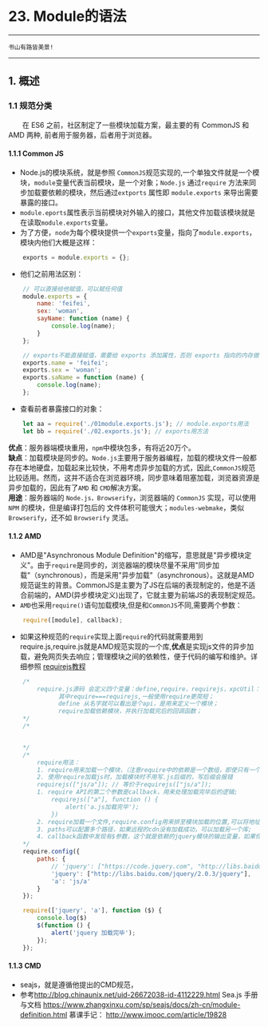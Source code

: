 # 23. Module的语法

---
    书山有路皆美景!
---

## 1. 概述

### 1.1 规范分类

 &emsp;&emsp;在 ES6 之前，社区制定了一些模块加载方案，最主要的有 CommonJS 和 AMD 两种, 前者用于服务器，后者用于浏览器。

#### 1.1.1 Common JS

+ Node.js的模块系统，就是参照 `CommonJS`规范实现的,一个单独文件就是一个模块，`module`变量代表当前模块，是一个对象；`Node.js` 通过`require` 方法来同步加载要依赖的模块，然后通过`extports` 属性即 `module.exports` 来导出需要暴露的接口。
+ `module.eports`属性表示当前模块对外输入的接口，其他文件加载该模块就是在读取`module.exports`变量。
+ 为了方便，`node`为每个模块提供一个`exports`变量，指向了`module.exports`，模块内他们大概是这样：

```javascript
    exports = module.exports = {};
```

+ 他们之前用法区别：

```javascript
    // 可以直接给他赋值，可以赋任何值
    module.exports = {
        name: 'feifei',
        sex: 'woman',
        sayName: function (name) {
            console.log(name);
        }
    };

    // exports不能直接赋值，需要给 exports 添加属性，否则 exports 指向的内存做了修改，exports 和 module.exports 不再指向同一块内存，
    exports.name = 'feifei';
    exports.sex = 'woman';
    exports.saName = function (name) {
        console.log(name);
    };


```

+ 查看前者暴露接口的对象：

```javascript
    let aa = require('./01module.exports.js'); // module.exports用法
    let bb = require('./02.exports.js'); // exports用方法
```

**优点**：服务器端模块重用，`npm`中模块包多，有将近20万个。<br>
**缺点**：加载模块是同步的。`Node.js`主要用于服务器编程，加载的模块文件一般都存在本地硬盘，加载起来比较快，不用考虑异步加载的方式，因此,`CommonJS`规范比较适用。然而，这并不适合在浏览器环境，同步意味着阻塞加载，浏览器资源是异步加载的，因此有了`AMD` 和 `CMD`解决方案。<br>
**用途**：服务器端的 `Node.js，Browserify`，浏览器端的 `CommonJS` 实现，可以使用 `NPM` 的模块，但是编译打包后的 文件体积可能很大；`modules-webmake`，类似`Browserify`，还不如 `Browserify` 灵活。

#### 1.1.2 AMD

+ AMD是"Asynchronous Module Definition"的缩写，意思就是"异步模块定义"。由于`require`是同步的，浏览器端的模块尽量不采用"同步加载"（synchronous），而是采用"异步加载"（asynchronous）。这就是AMD规范诞生的背景。CommonJS是主要为了JS在后端的表现制定的，他是不适合前端的，AMD(异步模块定义)出现了，它就主要为前端JS的表现制定规范。<br>
+ `AMD`也采用`require()`语句加载模块,但是和`CommonJS`不同,需要两个参数：

```javascript
    require([module], callback);
```

+ 如果这种规范的`require`实现上面`require`的代码就需要用到require.js,require.js就是AMD规范实现的一个库,**优点**是实现js文件的异步加载，避免网页失去响应；管理模块之间的依赖性，便于代码的编写和维护。详细参照 [requirejs教程](https://www.runoob.com/w3cnote/requirejs-tutorial-1.html)

```javascript
    /*  
        require.js源码 会定义四个变量：define,require，requirejs，xpcUtil：
              其中require===requirejs,一般使用require更简短；
              define 从名字就可以看出是个api，是用来定义一个模块；
              require加载依赖模块，并执行加载完后的回调函数；
    */
    /*


    */
    /*
        require用法：
        1. require用来加载一个模块，（注意require中的依赖是一个数组，即使只有一个依赖，你也必须使用数组来定义—）
        2. 使用require加载js时，加载模块时不用写.js后缀的，写后缀会报错
        requirejs(["js/a"]); // 等价于requirejs(["js/a"]);
        1. require API的第二个参数是callback，用来处理加载完毕后的逻辑;
            requirejs(["a"], function () {
                alert('a.js加载完毕');
            })
        2. require加载一个文件,require.config用来排至模块加载的位置,可以将地址缩写为jquery;
        3. paths可以配置多个路径，如果远程的cdn没有加载成功，可以加载另一个库;
        4. callback函数中发现有$参数，这个就是依赖的jquery模块的输出变量，如果你依赖多个模块，可以依次写入多个参数使用：
    */
    require.config({
        paths: {
            // 'jquery': ["https://code.jquery.com", "http://libs.baidu.com/jquery/2.0.3/jquery"],
            'jquery': ["http://libs.baidu.com/jquery/2.0.3/jquery"],
            'a': 'js/a'
        }
    });

    require(['jquery', 'a'], function ($) {
        console.log($)
        $(function () {
            alert('jquery 加载完毕');
        });
    });
```

#### 1.1.3 CMD

+ seajs，就是遵循他提出的CMD规范，
+ 参考<http://blog.chinaunix.net/uid-26672038-id-4112229.html>
Sea.js 手册与文档
<https://www.zhangxinxu.com/sp/seajs/docs/zh-cn/module-definition.html>
慕课手记：
<http://www.imooc.com/article/19828>
